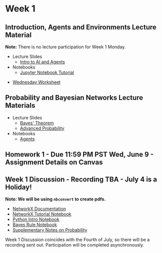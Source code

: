 # Week 1

## Introduction, Agents and Environments Lecture Material

**Note:** There is no lecture participation for Week 1 Monday.

- Lecture Slides
  - [Intro to AI and Agents](https://drive.google.com/file/d/1jostf4D9ezDgqxJ4rRW9RfKyhNw9xjSi/view?usp=sharing)
- Notebooks
  - [Jupyter Notebook Tutorial](https://drive.google.com/file/d/1n5p2kT7g0oQLzcLec2u10hFxfo5RORl0/view?usp=sharing)
<!--- [Worksheet 1](https://drive.google.com/file/d/1QvD5ScPa4OuSQYtxqu8yHf7pwYG0Jf0d/view?usp=sharing)-->
- [Wednesday Worksheet](https://drive.google.com/file/d/1QvD5ScPa4OuSQYtxqu8yHf7pwYG0Jf0d/view)

## Probability and Bayesian Networks Lecture Materials

- Lecture Slides
  - [Bayes' Theorem](https://drive.google.com/file/d/1j2C60MW0au1z6uCwX-2VD4yAjKo-UbDB/view?usp=sharing)
  - [Advanced Probability](https://drive.google.com/file/d/1WmxOJ4QiQdXSGEQ9ZqARQfTytkUxUCw7/view?usp=drive_link)
- Notebooks
  - [Agents](https://github.com/ucsd-cse150a-ss25/notebooks/blob/main/agents.ipynb)
## Homework 1 - Due 11:59 PM PST Wed, June 9 - Assignment Details on Canvas

## Week 1 Discussion - Recording TBA - July 4 is a Holiday!

<!--**Note:** On the course website (link available on the Canvas home page) there is a link in week 1 to the Bayes rule notebook. You will fill out and **write code** to implement the missing cells in the notebook, and save it as a pdf. -->
<!--**Important for this week only: in Google Colab you can directly use your browser’s print command to export as a pdf. For mac, for example, this is `cmd+P`. In future classes, -->
**Note: We will be using `nbconvert` to create pdfs.**

<!--Note that for this week’s discussion **only**, we have extended the deadline to Wednesday 8:00AM to submit your notebooks.-->

- [NetworkX Documentation](https://networkx.org/documentation/stable/tutorial.html)
- [NetworkX Tutorial Notebook](https://colab.research.google.com/drive/1EicgkS9kM680RTI7I7XEi0An-7yDaZyz?usp=sharing)
- [Python Intro Notebook](https://colab.research.google.com/drive/1DZwWkSo9GOdyTdSAGW-sUTr3Xew79o1t?usp=sharing)
- [Bayes Rule Notebook](https://colab.research.google.com/drive/16dJgFCsftDb5IGXaBaE6rcsw9N9HazsW?usp=sharing)
- [Supplementary Notes on Probability](https://drive.google.com/file/d/1v0eUQrGOtc_1xlUz3PV1Xjyj6Yg36_53/view?usp=drive_link)

Week 1 Discussion coincides with the Fourth of July, so there will be a recording sent out. Participation will be completed asynchronously.
